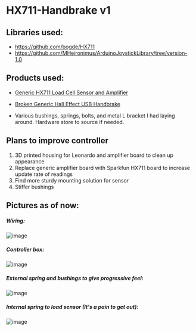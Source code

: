 # HX711-Handbrake v1

## Libraries used:

- https://github.com/bogde/HX711
- https://github.com/MHeironimus/ArduinoJoystickLibrary/tree/version-1.0

## Products used:

- [Generic HX711 Load Cell Sensor and Amplifier](https://www.amazon.ca/Weight-Electronic-Kitchen-Weighing-Geekstory/dp/B079FQNJJH/ref=sxts_rp_s_1_0?content-id=amzn1.sym.c57e9f65-ba09-46a2-b919-72bf596d2998%3Aamzn1.sym.c57e9f65-ba09-46a2-b919-72bf596d2998&crid=1DV73I37U8T8R&cv_ct_cx=hx711&keywords=hx711&pd_rd_i=B079FQNJJH&pd_rd_r=d95ae958-4511-4c83-9b85-effde6cb9306&pd_rd_w=Kj7eG&pd_rd_wg=VgHHz&pf_rd_p=c57e9f65-ba09-46a2-b919-72bf596d2998&pf_rd_r=3QPEQWW39ANHD4FC4Z2S&qid=1678568583&sbo=RZvfv%2F%2FHxDF%2BO5021pAnSA%3D%3D&sprefix=hx711%2Caps%2C198&sr=1-1-5e1b2986-06e6-4004-a85e-73bfa3ee44fe)

- [Broken Generic Hall Effect USB Handbrake](https://www.amazon.ca/aikeec-Handbrake-Windows-Racing-FANATECOSW/dp/B09CM2Z4C6/ref=sr_1_5?keywords=handbrake&qid=1678568730&sr=8-5)

- Various bushings, springs, bolts, and metal L bracket I had laying around. Hardware store to source if needed.

## Plans to improve controller

1. 3D printed housing for Leonardo and amplifier board to clean up appearance 
2. Replace generic amplifier board with Sparkfun HX711 board to increase update rate of readings
3. Find more sturdy mounting solution for sensor
4. Stiffer bushings 

## Pictures as of now:
##### Wiring:
![image](https://user-images.githubusercontent.com/79484754/224512360-6a32dac4-cd8c-4ada-8c1e-ef6bf255c705.png)
##### Controller box:
![image](https://user-images.githubusercontent.com/79484754/224512386-1aa93e31-ca53-4d5a-bdaa-f052d9212e6d.png)
##### External spring and bushings to give progressive feel:
![image](https://user-images.githubusercontent.com/79484754/224512572-56bc02c5-dd16-4a8f-bdd7-c4cc0bcbd447.png)
##### Internal spring to load sensor (It's a pain to get out):
![image](https://user-images.githubusercontent.com/79484754/224512586-9d519134-d50b-4bb8-820f-83551460b6e9.png)

